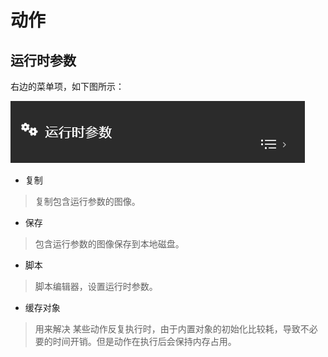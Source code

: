 # 动作

## 运行时参数
右边的菜单项，如下图所示：

![action param](./images/10.png ':size=50%')

* 复制
> 复制包含运行参数的图像。
* 保存
> 包含运行参数的图像保存到本地磁盘。

* 脚本
> 脚本编辑器，设置运行时参数。

* 缓存对象
> 用来解决 某些动作反复执行时，由于内置对象的初始化比较耗，导致不必要的时间开销。但是动作在执行后会保持内存占用。